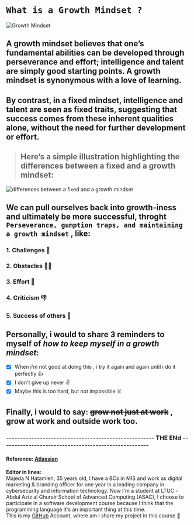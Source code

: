 # ` What is a Growth Mindset ? ` 
![Growth Mindset](https://3kllhk1ibq34qk6sp3bhtox1-wpengine.netdna-ssl.com/wp-content/uploads/2015/11/growth-mindset.png)
## A growth mindset believes that one’s fundamental abilities can be developed through perseverance and effort; intelligence and talent are simply good starting points. A growth mindset is synonymous with a love of learning.

## By contrast, in a fixed mindset, intelligence and talent are seen as fixed traits, suggesting that success comes from these inherent qualities alone, without the need for further development or effort.

> ## Here’s a simple illustration highlighting the differences between a fixed and a growth mindset:
> 
![differences between a fixed and a growth mindset](https://3kllhk1ibq34qk6sp3bhtox1-wpengine.netdna-ssl.com/wp-content/uploads/NewGrowthMindset2.png)

##  We can pull ourselves back into growth-iness and ultimately be more successful, throght ` Perseverance, gumption traps, and maintaining a growth mindset ` , like: 

### 1. Challenges :facepunch:

### 2. Obstacles :man_facepalming:

### 3. Effort :muscle:

### 4. Criticism :thumbsdown:

### 5. Success of others :handshake:

## Personally, i would to share 3 reminders to myself of *how to keep myself in a growth mindset*:
- [x] When i'm not good at doing this , i try it again and again until i do it perfectly :+1:
- [x] I don't give up never :v:
- [x] Maybe this is too hard, but not impossible :skull_and_crossbones:

## Finally, i would to say: ~~grow not just at work~~ , grow at work and outside work too.

### ----------------------------------------------------- THE ENd -----------------------------------------------------
#### Reference: [Atlassian](https://www.atlassian.com/blog/inside-atlassian/growth-mindset)

**Editor in lines:**  
Majeda N Hatamleh, 35 years old,  I have a BCs in MIS and work as digital marketing & branding officer for one year in a leading company in cybersecurity and information technology. 
Now I'm a student at LTUC -Abdul Aziz al Ghurair School of Advanced Computing (ASAC), I choose to participate in a software development course because I think that the programming language it's an important thing at this time.  
This is my [GitHub](https://github.com/majida-hatamleh) Account, where am I share my project in this course :slightly_smiling_face:




